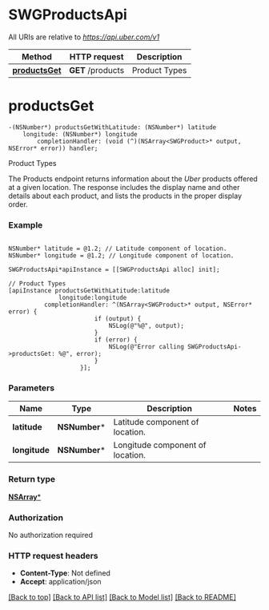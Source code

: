 # SWGProductsApi

All URIs are relative to *https://api.uber.com/v1*

Method | HTTP request | Description
------------- | ------------- | -------------
[**productsGet**](SWGProductsApi.md#productsget) | **GET** /products | Product Types


# **productsGet**
```objc
-(NSNumber*) productsGetWithLatitude: (NSNumber*) latitude
    longitude: (NSNumber*) longitude
        completionHandler: (void (^)(NSArray<SWGProduct>* output, NSError* error)) handler;
```

Product Types

The Products endpoint returns information about the *Uber* products offered at a given location. The response includes the display name and other details about each product, and lists the products in the proper display order. 

### Example 
```objc

NSNumber* latitude = @1.2; // Latitude component of location.
NSNumber* longitude = @1.2; // Longitude component of location.

SWGProductsApi*apiInstance = [[SWGProductsApi alloc] init];

// Product Types
[apiInstance productsGetWithLatitude:latitude
              longitude:longitude
          completionHandler: ^(NSArray<SWGProduct>* output, NSError* error) {
                        if (output) {
                            NSLog(@"%@", output);
                        }
                        if (error) {
                            NSLog(@"Error calling SWGProductsApi->productsGet: %@", error);
                        }
                    }];
```

### Parameters

Name | Type | Description  | Notes
------------- | ------------- | ------------- | -------------
 **latitude** | **NSNumber***| Latitude component of location. | 
 **longitude** | **NSNumber***| Longitude component of location. | 

### Return type

[**NSArray<SWGProduct>***](SWGProduct.md)

### Authorization

No authorization required

### HTTP request headers

 - **Content-Type**: Not defined
 - **Accept**: application/json

[[Back to top]](#) [[Back to API list]](../README.md#documentation-for-api-endpoints) [[Back to Model list]](../README.md#documentation-for-models) [[Back to README]](../README.md)

